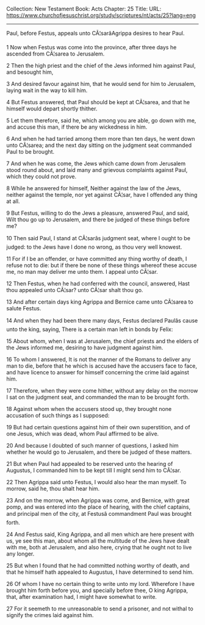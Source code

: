Collection: New Testament
Book: Acts
Chapter: 25
Title: 
URL: https://www.churchofjesuschrist.org/study/scriptures/nt/acts/25?lang=eng

---

Paul, before Festus, appeals unto CÃ¦sarâAgrippa desires to hear Paul.

1 Now when Festus was come into the province, after three days he ascended from CÃ¦sarea to Jerusalem.

2 Then the high priest and the chief of the Jews informed him against Paul, and besought him,

3 And desired favour against him, that he would send for him to Jerusalem, laying wait in the way to kill him.

4 But Festus answered, that Paul should be kept at CÃ¦sarea, and that he himself would depart shortly thither.

5 Let them therefore, said he, which among you are able, go down with me, and accuse this man, if there be any wickedness in him.

6 And when he had tarried among them more than ten days, he went down unto CÃ¦sarea; and the next day sitting on the judgment seat commanded Paul to be brought.

7 And when he was come, the Jews which came down from Jerusalem stood round about, and laid many and grievous complaints against Paul, which they could not prove.

8 While he answered for himself, Neither against the law of the Jews, neither against the temple, nor yet against CÃ¦sar, have I offended any thing at all.

9 But Festus, willing to do the Jews a pleasure, answered Paul, and said, Wilt thou go up to Jerusalem, and there be judged of these things before me?

10 Then said Paul, I stand at CÃ¦sarâs judgment seat, where I ought to be judged: to the Jews have I done no wrong, as thou very well knowest.

11 For if I be an offender, or have committed any thing worthy of death, I refuse not to die: but if there be none of these things whereof these accuse me, no man may deliver me unto them. I appeal unto CÃ¦sar.

12 Then Festus, when he had conferred with the council, answered, Hast thou appealed unto CÃ¦sar? unto CÃ¦sar shalt thou go.

13 And after certain days king Agrippa and Bernice came unto CÃ¦sarea to salute Festus.

14 And when they had been there many days, Festus declared Paulâs cause unto the king, saying, There is a certain man left in bonds by Felix:

15 About whom, when I was at Jerusalem, the chief priests and the elders of the Jews informed me, desiring to have judgment against him.

16 To whom I answered, It is not the manner of the Romans to deliver any man to die, before that he which is accused have the accusers face to face, and have licence to answer for himself concerning the crime laid against him.

17 Therefore, when they were come hither, without any delay on the morrow I sat on the judgment seat, and commanded the man to be brought forth.

18 Against whom when the accusers stood up, they brought none accusation of such things as I supposed:

19 But had certain questions against him of their own superstition, and of one Jesus, which was dead, whom Paul affirmed to be alive.

20 And because I doubted of such manner of questions, I asked him whether he would go to Jerusalem, and there be judged of these matters.

21 But when Paul had appealed to be reserved unto the hearing of Augustus, I commanded him to be kept till I might send him to CÃ¦sar.

22 Then Agrippa said unto Festus, I would also hear the man myself. To morrow, said he, thou shalt hear him.

23 And on the morrow, when Agrippa was come, and Bernice, with great pomp, and was entered into the place of hearing, with the chief captains, and principal men of the city, at Festusâ commandment Paul was brought forth.

24 And Festus said, King Agrippa, and all men which are here present with us, ye see this man, about whom all the multitude of the Jews have dealt with me, both at Jerusalem, and also here, crying that he ought not to live any longer.

25 But when I found that he had committed nothing worthy of death, and that he himself hath appealed to Augustus, I have determined to send him.

26 Of whom I have no certain thing to write unto my lord. Wherefore I have brought him forth before you, and specially before thee, O king Agrippa, that, after examination had, I might have somewhat to write.

27 For it seemeth to me unreasonable to send a prisoner, and not withal to signify the crimes laid against him.
